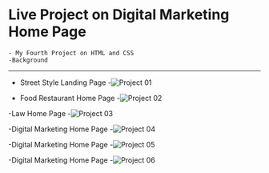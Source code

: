 # Live Project on Digital Marketing Home Page
    - My Fourth Project on HTML and CSS
    -Background

***
- Street Style Landing Page
    -![Project 01](./Street%20Style%20Landing%20Page/1.png)

- Food Restaurant Home Page
    -![Project 02](./Food%20Restaurant%20Home%20Page/2.png)

-Law Home Page
    -![Project 03](./Law%20Home%20Page/thumbnail.png)

-Digital Marketing Home Page
    -![Project 04](./Digital%20Marketing%20Homepage/4.png)    

-Digital Marketing Home Page
    -![Project 05](./Crypto%20Landing%20page/5.png)  

-Digital Marketing Home Page
    -![Project 06](./Plant%20HomePage/6.png)      
